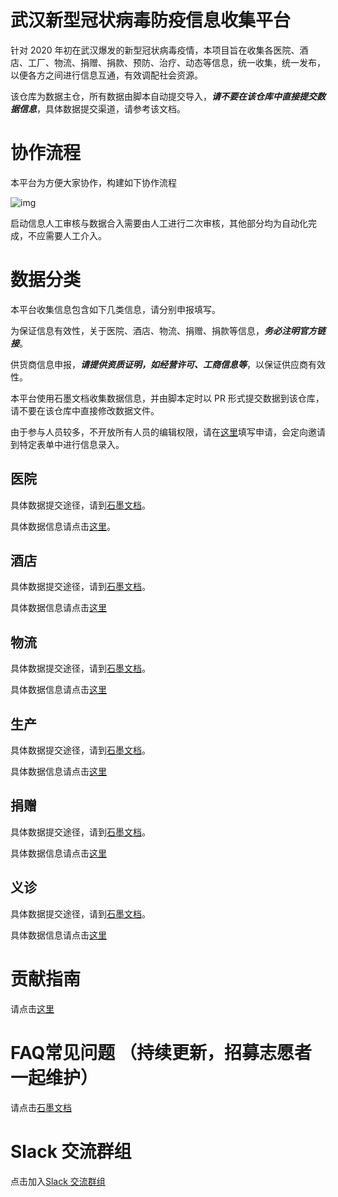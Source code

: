 # 武汉新型冠状病毒防疫信息收集平台

针对 2020 年初在武汉爆发的新型冠状病毒疫情，本项目旨在收集各医院、酒店、工厂、物流、捐赠、捐款、预防、治疗、动态等信息，统一收集，统一发布，以便各方之间进行信息互通，有效调配社会资源。

该仓库为数据主仓，所有数据由脚本自动提交导入，**_请不要在该仓库中直接提交数据信息_**，具体数据提交渠道，请参考该文档。

# 协作流程

本平台为方便大家协作，构建如下协作流程

![img](http://www.plantuml.com/plantuml/png/RP31Jkf068NtynIJkMiImf85uQxGdT4d6DfH6akRj5EDEqb4H2MO420HerOn4arQZT5e0NcPcIckU0NR3bqOtJKzttyotodQ55lKgUg0QbGdSDUfO2ENpMKXRxNPz4AyriBH2G1OeQO57PjODiGsHABx95gUQ9-npy5ylxwO7B7nc4sxB0WMaoQ2_zQ92XHJrub2DTEmeLtHgcPo6bwzy9kHw3M4UukMnTXHDPgat7F5zJkVzSN1B2gEcaeM8GPGCSLbR1EufT6AKqxOaaPNea_v5ZRkyA23036eHlTW6IlRn50Jxl_QAjmWrWwnqhgKshHCWwOORxR2H__B_GW7tjz2G0wGAKYTF4HivegQ7-yG316G6fbVUMpaNI8WHuXpQH41Cf8Ozyv5_stUUE378-vFUFqE0I39-2XrogVpIrwIop_n0gbwfY3zVfoq_Vdz8J_jyUTkE0mGA4QfKzM_0G00)

启动信息人工审核与数据合入需要由人工进行二次审核，其他部分均为自动化完成，不应需要人工介入。

# 数据分类

本平台收集信息包含如下几类信息，请分别申报填写。

为保证信息有效性，关于医院、酒店、物流、捐赠、捐款等信息，**_务必注明官方链接_**。

供货商信息申报，**_请提供资质证明，如经营许可、工商信息等_**，以保证供应商有效性。

本平台使用石墨文档收集数据信息，并由脚本定时以 PR 形式提交数据到该仓库，请不要在该仓库中直接修改数据文件。

由于参与人员较多，不开放所有人员的编辑权限，请在[这里](https://shimo.im/forms/YVJkGrGCWwQPTpqY/fill)填写申请，会定向邀请到特定表单中进行信息录入。

## 医院

具体数据提交途径，请到[石墨文档](https://shimo.im/sheets/k399pHyt6HKvW6xR/MODOC/)。

具体数据信息请点击[这里](data/hospital.yml)。

## 酒店

具体数据提交途径，请到[石墨文档](https://shimo.im/sheets/Hd9C3QytrJK3RWxG/z1rye/ )。

具体数据信息请点击[这里](data/hotel.csv)

## 物流

具体数据提交途径，请到[石墨文档](https://shimo.im/sheets/RTHXp3ghtKXY3GcC/MODOC/)。

具体数据信息请点击[这里](data/logistics.yml)

## 生产

具体数据提交途径，请到[石墨文档](https://shimo.im/sheets/pchvJ6ddyRHHdXtv/MODOC/ )。

具体数据信息请点击[这里](data/factory.csv)

## 捐赠

具体数据提交途径，请到[石墨文档](https://shimo.im/sheets/W3gxW6cwkYTDY6DD/)。

具体数据信息请点击[这里](data/donation.csv)

## 义诊

具体数据提交途径，请到[石墨文档](https://shimo.im/sheets/JgXjYCJJTRQxJ3GP/MODOC/ )。

具体数据信息请点击[这里](data/clinic.csv)

# 贡献指南

请点击[这里](./CONTRIBUTION.md)

# FAQ常见问题 （持续更新，招募志愿者一起维护）

请点击[石墨文档](https://shimo.im/docs/DdWvXvtvpxrqrJ83)

# Slack 交流群组

点击加入[Slack 交流群组](https://join.slack.com/t/wuhan2020/shared_invite/enQtOTIzNjA2MDYwOTUxLWVjMjA4MjdhNGVmZmZlZTgxYjM1ZDY1NGVkZDVkNGI0NzhjZGVlYTM2Mjc5Mjk2YjgyYTk1NDJmNTkxODZlOTE)